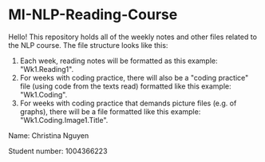 # MI-NLP-Reading-Course

Hello! This repository holds all of the weekly notes and other files related to the NLP course. The 
file structure looks like this:

1. Each week, reading notes will be formatted as this example: "Wk1.Reading1". 
2. For weeks with coding practice, there will also be a "coding practice" file (using code from the texts read) formatted like this example: "Wk1.Coding".
3. For weeks with coding practice that demands picture files (e.g. of graphs), there will be a file formatted like this example: "Wk1.Coding.Image1.Title".


Name: Christina Nguyen

Student number: 1004366223         
